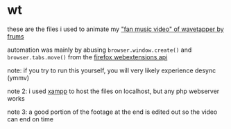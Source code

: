 # wt

these are the files i used to animate my ["fan music video" of wavetapper by frums](https://youtu.be/kq_nzrr_ZdE)

automation was mainly by abusing `browser.window.create()` and `browser.tabs.move()` from the [firefox webextensions api](https://developer.mozilla.org/en-US/docs/Mozilla/Add-ons/WebExtensions/API)

note: if you try to run this yourself, you will very likely experience desync (ymmv)

note 2: i used [xampp](https://www.apachefriends.org/index.html) to host the files on localhost, but any php webserver works

note 3: a good portion of the footage at the end is edited out so the video can end on time
